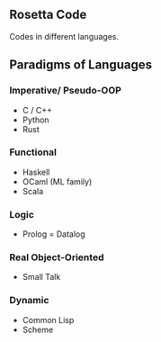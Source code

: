 ## Rosetta Code
Codes in different languages.

## Paradigms of Languages
### Imperative/ Pseudo-OOP
* C / C++
* Python	
* Rust

### Functional
* Haskell
* OCaml (ML family)
* Scala

### Logic
* Prolog = Datalog

### Real Object-Oriented
* Small Talk

### Dynamic
* Common Lisp
* Scheme